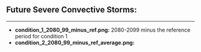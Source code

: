 ## Future Severe Convective Storms:
---

* **condition_1_2080_99_minus_ref.png:** 2080-2099 minus the reference period for condition 1
* **condition_2_2080_99_minus_ref_average.png:**











